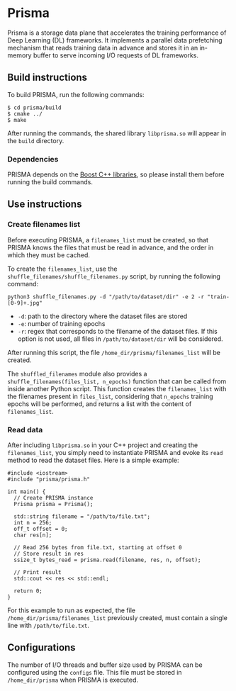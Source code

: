 # Prisma

Prisma is a storage data plane that accelerates the training performance of Deep Learning (DL) frameworks.
It implements a parallel data prefetching mechanism that reads training data in advance and stores it in an in-memory buffer to serve incoming I/O requests of DL frameworks.

## Build instructions

To build PRISMA, run the following commands:

```
$ cd prisma/build
$ cmake ../
$ make
```

After running the commands, the shared library `libprisma.so` will appear in the `build` directory.


### Dependencies

PRISMA depends on the [Boost C++ libraries](https://www.boost.org/), so please install them before running the build commands.

## Use instructions

### Create filenames list

Before executing PRISMA, a `filenames_list` must be created, so that PRISMA knows the files that must be read in advance, and the order in which they must be cached.

To create the `filenames_list`, use the `shuffle_filenames/shuffle_filenames.py` script, by running the following command:
```
python3 shuffle_filenames.py -d "/path/to/dataset/dir" -e 2 -r "train-[0-9]+.jpg"
```

- `-d`: path to the directory where the dataset files are stored
- `-e`: number of training epochs
- `-r`: regex that corresponds to the filename of the dataset files. If this option is not used, all files in `/path/to/dataset/dir` will be considered.

After running this script, the file `/home_dir/prisma/filenames_list` will be created.

The `shuffled_filenames` module also provides a `shuffle_filenames(files_list, n_epochs)` function that can be called from inside another Python script. This function creates the `filenames_list` with the filenames present in `files_list`, considering that `n_epochs` training epochs will be performed, and returns a list with the content of `filenames_list`.

### Read data

After including `libprisma.so` in your C++ project and creating the `filenames_list`, you simply need to instantiate PRISMA and evoke its `read` method to read the dataset files. Here is a simple example:

```
#include <iostream>
#include "prisma/prisma.h"

int main() {
  // Create PRISMA instance
  Prisma prisma = Prisma();

  std::string filename = "/path/to/file.txt";
  int n = 256;
  off_t offset = 0;
  char res[n];

  // Read 256 bytes from file.txt, starting at offset 0
  // Store result in res
  ssize_t bytes_read = prisma.read(filename, res, n, offset);

  // Print result
  std::cout << res << std::endl;

  return 0;
}
```

For this example to run as expected, the file `/home_dir/prisma/filenames_list` previously created, must contain a single line with `/path/to/file.txt`.

## Configurations
The number of I/O threads and buffer size used by PRISMA can be configured using the `configs` file. This file must be stored in `/home_dir/prisma` when PRISMA is executed.
